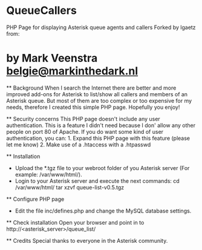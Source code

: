 QueueCallers
============

PHP Page for displaying Asterisk queue agents and callers
Forked by lgaetz from:



by Mark Veenstra <belgie@markinthedark.nl>
================================================================

** Background
        When I search the Internet there are better and more
improved add-ons for Asterisk to list/show all callers and
members of an Asterisk queue. But most of them are too complex
or too expensive for my needs, therefore I created this simple
PHP page. Hopefully you enjoy!

** Security concerns
        This PHP page doesn't include any user authentication.
This is a feature I didn't need because I don' allow any other
people on port 80 of Apache. If you do want some kind of user
authentication, you can:
    1. Expand this PHP page with this feature (please let me
       know)
    2. Make use of a .htaccess with a .htpasswd

** Installation
  - Upload the *.tgz file to your webroot folder of you Asterisk
    server (For example: /var/www/html/).
  - Login to your Asterisk server and execute the next commands:
    cd /var/www/html/
    tar xzvf queue-list-v0.5.tgz

** Configure PHP page
  - Edit the file inc/defines.php and change the MySQL database
    settings.

** Check installation
Open your browser and point in to http://<asterisk_server>/queue_list/

** Credits
Special thanks to everyone in the Asterisk community.
